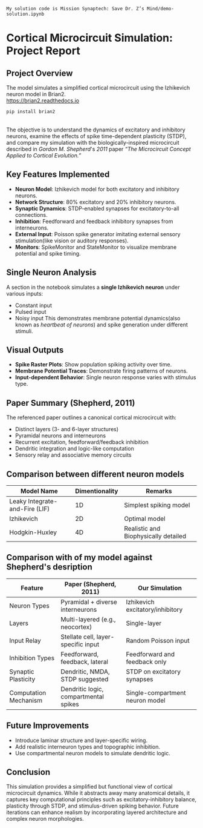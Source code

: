 ``My solution code is Mission Synaptech: Save Dr. Z’s Mind/demo-solution.ipynb``
# Cortical Microcircuit Simulation: Project Report
## Project Overview
The model simulates a simplified cortical microcircuit using the Izhikevich neuron model in Brian2.<Br/> 
https://brian2.readthedocs.io
```bash
pip install brian2
```
<Br/>The objective is to understand the dynamics of excitatory and inhibitory neurons, examine the effects of spike time-dependent plasticity (STDP), and compare my simulation with the biologically-inspired microcircuit described in *Gordon M. Shepherd*'s *2011* paper *“The Microcircuit Concept Applied to Cortical Evolution.”*
## Key Features Implemented
- **Neuron Model**: Izhikevich model for both excitatory and inhibitory neurons.
- **Network Structure**: 80% excitatory and 20% inhibitory neurons.
- **Synaptic Dynamics**: STDP-enabled synapses for excitatory-to-all connections.
- **Inhibition**: Feedforward and feedback inhibitory synapses from interneurons.
- **External Input**: Poisson spike generator imitating external sensory stimulation(like vision or auditory responses).
- **Monitors**: SpikeMonitor and StateMonitor to visualize membrane potential and spike timing.
## Single Neuron Analysis
A section in the notebook simulates a **single Izhikevich neuron** under various inputs:
- Constant input
- Pulsed input
- Noisy input
This demonstrates membrane potential dynamics(also known as *heartbeat of neurons*) and spike generation under different stimuli.
## Visual Outputs
- **Spike Raster Plots**: Show population spiking activity over time.
- **Membrane Potential Traces**: Demonstrate firing patterns of neurons.
- **Input-dependent Behavior**: Single neuron response varies with stimulus type.

## Paper Summary (Shepherd, 2011)
The referenced paper outlines a canonical cortical microcircuit with:
- Distinct layers (3- and 6-layer structures)
- Pyramidal neurons and interneurons
- Recurrent excitation, feedforward/feedback inhibition
- Dendritic integration and logic-like computation
- Sensory relay and associative memory circuits
## Comparison between different neuron models
| Model Name                    | Dimentionality | Remarks                             |
|-------------------------------|----------------|-------------------------------------|
| Leaky Integrate-and-Fire (LIF)|       1D       | Simplest spiking model              |
| Izhikevich                    |       2D       | Optimal model                       |
| Hodgkin-Huxley                |       4D       | Realistic and Biophysically detailed|
## Comparison with of my model against Shepherd's desription

| Feature                 | Paper (Shepherd, 2011)                  | Our Simulation                          |
|------------------------|-----------------------------------------|------------------------------------------|
| Neuron Types           | Pyramidal + diverse interneurons        | Izhikevich excitatory/inhibitory         |
| Layers                 | Multi-layered (e.g., neocortex)         | Single-layer                             |
| Input Relay            | Stellate cell, layer-specific input     | Random Poisson input                     |
| Inhibition Types       | Feedforward, feedback, lateral          | Feedforward and feedback only            |
| Synaptic Plasticity    | Dendritic, NMDA, STDP suggested         | STDP on excitatory synapses              |
| Computation Mechanism  | Dendritic logic, compartmental spikes   | Single-compartment neuron model          |

## Future Improvements
- Introduce laminar structure and layer-specific wiring.
- Add realistic interneuron types and topographic inhibition.
- Use compartmental neuron models to simulate dendritic logic.
## Conclusion
This simulation provides a simplified but functional view of cortical microcircuit dynamics. While it abstracts away many anatomical details, it captures key computational principles such as excitatory-inhibitory balance, plasticity through STDP, and stimulus-driven spiking behavior. Future iterations can enhance realism by incorporating layered architecture and complex neuron morphologies.
